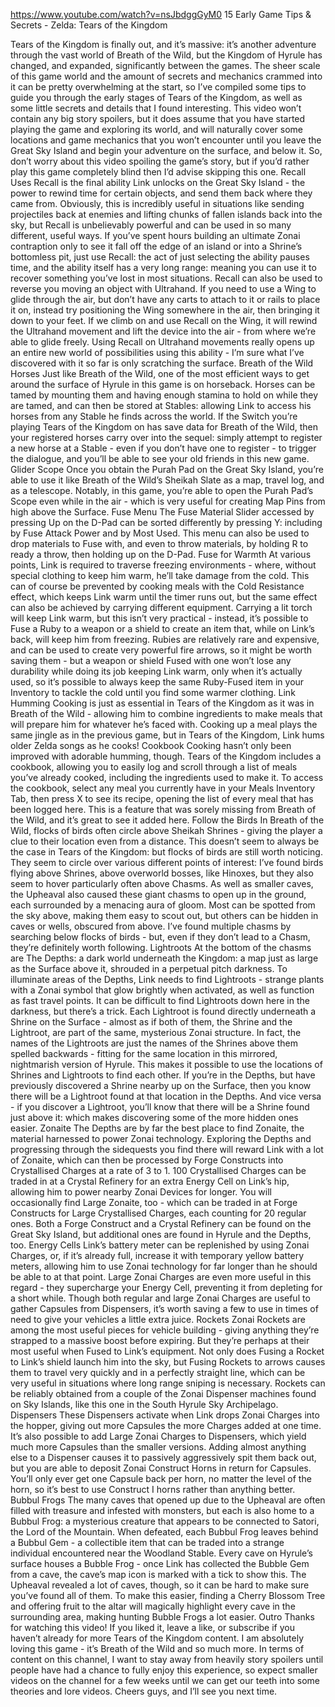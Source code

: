 https://www.youtube.com/watch?v=nsJbdggGyM0
15 Early Game Tips & Secrets - Zelda: Tears of the Kingdom

Tears of the Kingdom is finally out, and it’s massive: it’s another adventure through
the vast world of Breath of the Wild, but the Kingdom of Hyrule has changed, and expanded,
significantly between the games.
The sheer scale of this game world and the amount of secrets and mechanics crammed into
it can be pretty overwhelming at the start, so I’ve compiled some tips to guide you
through the early stages of Tears of the Kingdom, as well as some little secrets and details
that I found interesting.
This video won’t contain any big story spoilers, but it does assume that you have started playing
the game and exploring its world, and will naturally cover some locations and game mechanics
that you won’t encounter until you leave the Great Sky Island and begin your adventure
on the surface, and below it.
So, don’t worry about this video spoiling the game’s story, but if you’d rather
play this game completely blind then I’d advise skipping this one.
Recall Uses
Recall is the final ability Link unlocks on the Great Sky Island - the power to rewind
time for certain objects, and send them back where they came from.
Obviously, this is incredibly useful in situations like sending projectiles back at enemies and
lifting chunks of fallen islands back into the sky, but Recall is unbelievably powerful
and can be used in so many different, useful ways.
If you’ve spent hours building an ultimate Zonai contraption only to see it fall off
the edge of an island or into a Shrine’s bottomless pit, just use Recall: the act of
just selecting the ability pauses time, and the ability itself has a very long range:
meaning you can use it to recover something you’ve lost in most situations.
Recall can also be used to reverse you moving an object with Ultrahand.
If you need to use a Wing to glide through the air, but don’t have any carts to attach
to it or rails to place it on, instead try positioning the Wing somewhere in the air,
then bringing it down to your feet.
If we climb on and use Recall on the Wing, it will rewind the Ultrahand movement and
lift the device into the air - from where we’re able to glide freely.
Using Recall on Ultrahand movements really opens up an entire new world of possibilities
using this ability - I’m sure what I’ve discovered with it so far is only scratching
the surface.
Breath of the Wild Horses
Just like Breath of the Wild, one of the most efficient ways to get around the surface of
Hyrule in this game is on horseback.
Horses can be tamed by mounting them and having enough stamina to hold on while they are tamed,
and can then be stored at Stables: allowing Link to access his horses from any Stable
he finds across the world.
If the Switch you’re playing Tears of the Kingdom on has save data for Breath of the
Wild, then your registered horses carry over into the sequel: simply attempt to register
a new horse at a Stable - even if you don’t have one to register - to trigger the dialogue,
and you’ll be able to see your old friends in this new game.
Glider Scope
Once you obtain the Purah Pad on the Great Sky Island, you’re able to use it like Breath
of the Wild’s Sheikah Slate as a map, travel log, and as a telescope.
Notably, in this game, you’re able to open the Purah Pad’s Scope even while in the
air - which is very useful for creating Map Pins from high above the Surface.
Fuse Menu
The Fuse Material Slider accessed by pressing Up on the D-Pad can be sorted differently
by pressing Y: including by Fuse Attack Power and by Most Used.
This menu can also be used to drop materials to Fuse with, and even to throw materials,
by holding R to ready a throw, then holding up on the D-Pad.
Fuse for Warmth
At various points, Link is required to traverse freezing environments - where, without special
clothing to keep him warm, he’ll take damage from the cold.
This can of course be prevented by cooking meals with the Cold Resistance effect, which
keeps Link warm until the timer runs out, but the same effect can also be achieved by
carrying different equipment.
Carrying a lit torch will keep Link warm, but this isn’t very practical - instead,
it’s possible to Fuse a Ruby to a weapon or a shield to create an item that, while
on Link’s back, will keep him from freezing.
Rubies are relatively rare and expensive, and can be used to create very powerful fire
arrows, so it might be worth saving them - but a weapon or shield Fused with one won’t
lose any durability while doing its job keeping Link warm, only when it’s actually used,
so it’s possible to always keep the same Ruby-Fused item in your Inventory to tackle
the cold until you find some warmer clothing.
Link Humming
Cooking is just as essential in Tears of the Kingdom as it was in Breath of the Wild - allowing
him to combine ingredients to make meals that will prepare him for whatever he’s faced with.
Cooking up a meal plays the same jingle as in the previous game, but in Tears of the
Kingdom, Link hums older Zelda songs as he cooks!
Cookbook
Cooking hasn’t only been improved with adorable humming, though.
Tears of the Kingdom includes a cookbook, allowing you to easily log and scroll through
a list of meals you’ve already cooked, including the ingredients used to make it.
To access the cookbook, select any meal you currently have in your Meals Inventory Tab,
then press X to see its recipe, opening the list of every meal that has been logged here.
This is a feature that was sorely missing from Breath of the Wild, and it’s great to see it added here.
Follow the Birds
In Breath of the Wild, flocks of birds often circle above Sheikah Shrines -
giving the player a clue to their location even from a distance.
This doesn’t seem to always be the case in Tears of the Kingdom: but flocks of birds are still worth noticing.
They seem to circle over various different points of interest: I’ve found birds flying above Shrines,
above overworld bosses, like Hinoxes, but they also seem to hover particularly often above Chasms.
As well as smaller caves, the Upheaval also caused these giant chasms to open up in the ground,
each surrounded by a menacing aura of gloom.
Most can be spotted from the sky above, making them easy to scout out,
but others can be hidden in caves or wells, obscured from above.
I’ve found multiple chasms by searching below flocks of birds - but, even if they don’t lead to a Chasm, they’re definitely worth following.
Lightroots
At the bottom of the chasms are The Depths: a dark world underneath the Kingdom: a map just as
large as the Surface above it, shrouded in a perpetual pitch darkness.
To illuminate areas of the Depths, Link needs to find Lightroots - strange plants with a
Zonai symbol that glow brightly when activated, as well as function as fast travel points.
It can be difficult to find Lightroots down here in the darkness, but there’s a trick.
Each Lightroot is found directly underneath a Shrine on the Surface - almost as if both
of them, the Shrine and the Lightroot, are part of the same, mysterious Zonai structure.
In fact, the names of the Lightroots are just the names of the Shrines above them spelled
backwards - fitting for the same location in this mirrored, nightmarish version of Hyrule.
This makes it possible to use the locations of Shrines and Lightroots to find each other.
If you’re in the Depths, but have previously discovered a Shrine nearby up on the Surface,
then you know there will be a Lightroot found at that location in the Depths.
And vice versa - if you discover a Lightroot, you’ll know that there will be a Shrine
found just above it: which makes discovering some of the more hidden ones easier.
Zonaite
The Depths are by far the best place to find Zonaite, the material harnessed to power Zonai
technology.
Exploring the Depths and progressing through the sidequests you find there will reward
Link with a lot of Zonaite, which can then be processed by Forge Constructs into Crystallised
Charges at a rate of 3 to 1.
100 Crystallised Charges can be traded in at a Crystal Refinery for an extra Energy
Cell on Link’s hip, allowing him to power nearby Zonai Devices for longer.
You will occasionally find Large Zonaite, too - which can be traded in at Forge Constructs
for Large Crystallised Charges, each counting for 20 regular ones.
Both a Forge Construct and a Crystal Refinery can be found on the Great Sky Island, but
additional ones are found in Hyrule and the Depths, too.
Energy Cells
Link’s battery meter can be replenished by using Zonai Charges, or, if it’s already
full, increase it with temporary yellow battery meters, allowing him to use Zonai technology
for far longer than he should be able to at that point.
Large Zonai Charges are even more useful in this regard - they supercharge your Energy
Cell, preventing it from depleting for a short while.
Though both regular and large Zonai Charges are useful to gather Capsules from Dispensers,
it’s worth saving a few to use in times of need to give your vehicles a little extra juice.
Rockets
Zonai Rockets are among the most useful pieces for vehicle building - giving anything they’re
strapped to a massive boost before expiring.
But they’re perhaps at their most useful when Fused to Link’s equipment.
Not only does Fusing a Rocket to Link’s shield launch him into the sky, but Fusing
Rockets to arrows causes them to travel very quickly and in a perfectly straight line,
which can be very useful in situations where long range sniping is necessary.
Rockets can be reliably obtained from a couple of the Zonai Dispenser machines found on Sky
Islands, like this one in the South Hyrule Sky Archipelago.
Dispensers
These Dispensers activate when Link drops Zonai Charges into the hopper, giving out
more Capsules the more Charges added at one time.
It’s also possible to add Large Zonai Charges to Dispensers, which yield much more Capsules
than the smaller versions.
Adding almost anything else to a Dispenser causes it to passively aggressively spit them
back out, but you are able to deposit Zonai Construct Horns in return for Capsules.
You’ll only ever get one Capsule back per horn, no matter the level of the horn, so
it’s best to use Construct I horns rather than anything better.
Bubbul Frogs
The many caves that opened up due to the Upheaval are often filled with treasure and infested
with monsters, but each is also home to a Bubbul Frog: a mysterious creature that appears
to be connected to Satori, the Lord of the Mountain.
When defeated, each Bubbul Frog leaves behind a Bubbul Gem - a collectible item that can
be traded into a strange individual encountered near the Woodland Stable.
Every cave on Hyrule’s surface houses a Bubble Frog - once Link has collected the
Bubble Gem from a cave, the cave’s map icon is marked with a tick to show this.
The Upheaval revealed a lot of caves, though, so it can be hard to make sure you’ve found
all of them.
To make this easier, finding a Cherry Blossom Tree and offering fruit to the altar will
magically highlight every cave in the surrounding area, making hunting Bubble Frogs a lot easier.
Outro
Thanks for watching this video!
If you liked it, leave a like, or subscribe if you haven’t already for more Tears of
the Kingdom content.
I am absolutely loving this game - it’s Breath of the Wild and so much more.
In terms of content on this channel, I want to stay away from heavily story spoilers until
people have had a chance to fully enjoy this experience, so expect smaller videos on the
channel for a few weeks until we can get our teeth into some theories and lore videos.
Cheers guys, and I’ll see you next time.
